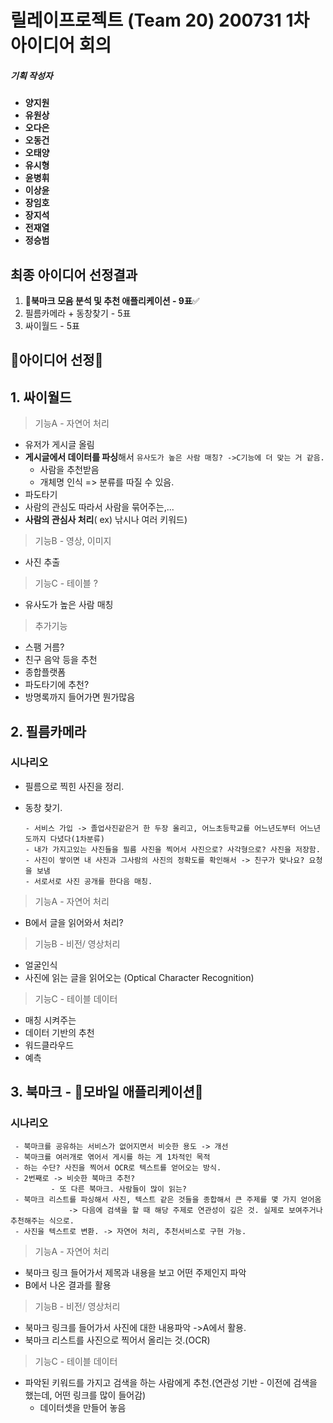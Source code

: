 # 릴레이프로젝트 (Team 20) 200731 1차 아이디어 회의

##### 기획 작성자

- **양지원**
- **유원상**
- **오다은**
- **오동건**
- **오태양**
- **유시형**
- **윤병휘**
- **이상윤**
- **장임호**
- **장지석**
- **전재열**
- **정승범**



## 최종 아이디어 선정결과

1. **📱북마크 모음 분석 및 추천 애플리케이션 - 9표**✅
2. 필름카메라 + 동창찾기 - 5표
3. 싸이월드 - 5표



## 🎉아이디어 선정🎉

## 1. 싸이월드

> 기능A - 자연어 처리

- 유저가 게시글 올림
- **게시글에서 데이터를 파싱**해서 `유사도가 높은 사람 매칭? ->C기능에 더 맞는 거 같음.`
  - 사람을 추천받음
  - 개체명 인식 => 분류를 따질 수 있음.
- 파도타기
- 사람의 관심도 따라서 사람을 묶어주는,...
- **사람의 관심사 처리**( ex) 낚시나 여러 키워드)

> 기능B - 영상, 이미지

- 사진 추출

> 기능C - 테이블 ?

- 유사도가 높은 사람 매칭

> 추가기능

- 스팸 거름?
- 친구 음악 등을 추천
- 종합플랫폼
- 파도타기에 추천?
- 방명록까지 들어가면 뭔가많음



## 2. 필름카메라

### 시나리오

- 필름으로 찍힌 사진을 정리.

- 동창 찾기.

  ```
  - 서비스 가입 -> 졸업사진같은거 한 두장 올리고, 어느초등학교를 어느년도부터 어느년도까지 다녔다(1차분류)
  - 내가 가지고있는 사진들을 필름 사진을 찍어서 사진으로? 사각형으로? 사진을 저장함.
  - 사진이 쌓이면 내 사진과 그사람의 사진의 정확도를 확인해서 -> 친구가 맞나요? 요청을 보냄
  - 서로서로 사진 공개를 한다음 매칭. 
  ```

> 기능A - 자연어 처리

- B에서 글을 읽어와서 처리?

> 기능B - 비전/ 영상처리

- 얼굴인식
- 사진에 읽는 글을 읽어오는 (Optical Character Recognition)

> 기능C - 테이블 데이터

- 매칭 시켜주는
- 데이터 기반의 추천
- 워드클라우드
- 예측



## 3. 북마크 - 📱모바일 애플리케이션📱

### 시나리오

```
 - 북마크를 공유하는 서비스가 없어지면서 비슷한 용도 -> 개선
 - 북마크를 여러개로 엮어서 게시를 하는 게 1차적인 목적
 - 하는 수단? 사진을 찍어서 OCR로 텍스트를 얻어오는 방식.
 - 2번째로 -> 비슷한 북마크 추천? 
         - 또 다른 북마크. 사람들이 많이 읽는?
 - 북마크 리스트를 파싱해서 사진, 텍스트 같은 것들을 종합해서 큰 주제를 몇 가지 얻어옴 
             -> 다음에 검색을 할 때 해당 주제로 연관성이 깊은 것. 실제로 보여주거나 추천해주는 식으로.
 - 사진을 텍스트로 변환. -> 자연어 처리, 추천서비스로 구현 가능.
```

> 기능A - 자연어 처리

- 북마크 링크 들어가서 제목과 내용을 보고 어떤 주제인지 파악
- B에서 나온 결과를 활용

> 기능B - 비전/ 영상처리

- 북마크 링크를 들어가서 사진에 대한 내용파악 ->A에서 활용.
- 북마크 리스트를 사진으로 찍어서 올리는 것.(OCR)

> 기능C - 테이블 데이터

- 파악된 키워드를 가지고 검색을 하는 사람에게 추천.(연관성 기반 - 이전에 검색을 했는데, 어떤 링크를 많이 들어감)
  - 데이터셋을 만들어 놓음
